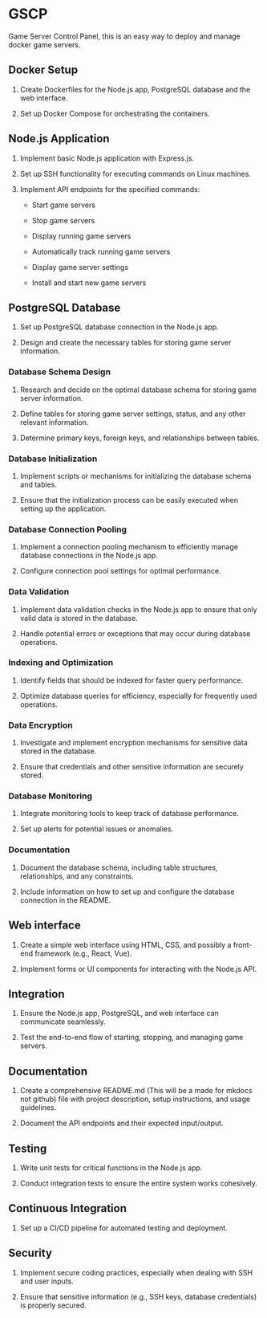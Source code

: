 # GSCP
Game Server Control Panel, this is an easy way to deploy and manage docker game servers.



## Docker Setup

1. Create Dockerfiles for the Node.js app, PostgreSQL database and the web interface.

2. Set up Docker Compose for orchestrating the containers.

## Node.js Application

1. Implement basic Node.js application with Express.js.

2. Set up SSH functionality for executing commands on Linux machines.

3. Implement API endpoints for the specified commands:

    * Start game servers

    * Stop game servers

    * Display running game servers

    * Automatically track running game servers

    * Display game server settings
    
    * Install and start new game servers

## PostgreSQL Database

1. Set up PostgreSQL database connection in the Node.js app.

2. Design and create the necessary tables for storing game server information.

### Database Schema Design

1. Research and decide on the optimal database schema for storing game server information.

2. Define tables for storing game server settings, status, and any other relevant information.

3. Determine primary keys, foreign keys, and relationships between tables.

### Database Initialization

1. Implement scripts or mechanisms for initializing the database schema and tables.

2. Ensure that the initialization process can be easily executed when setting up the application.

### Database Connection Pooling

1. Implement a connection pooling mechanism to efficiently manage database connections in the Node.js app.

2. Configure connection pool settings for optimal performance.

### Data Validation

1. Implement data validation checks in the Node.js app to ensure that only valid data is stored in the database.

2. Handle potential errors or exceptions that may occur during database operations.

### Indexing and Optimization

1. Identify fields that should be indexed for faster query performance.

2. Optimize database queries for efficiency, especially for frequently used operations.

### Data Encryption

1. Investigate and implement encryption mechanisms for sensitive data stored in the database.

2. Ensure that credentials and other sensitive information are securely stored.

### Database Monitoring

1. Integrate monitoring tools to keep track of database performance.

2. Set up alerts for potential issues or anomalies.

### Documentation

1. Document the database schema, including table structures, relationships, and any constraints.

2. Include information on how to set up and configure the database connection in the README.

## Web interface

1. Create a simple web interface using HTML, CSS, and possibly a front-end framework (e.g., React, Vue).

2. Implement forms or UI components for interacting with the Node.js API.

## Integration

1. Ensure the Node.js app, PostgreSQL, and web interface can communicate seamlessly.

2. Test the end-to-end flow of starting, stopping, and managing game servers.

## Documentation

1. Create a comprehensive README.md (This will be a made for mkdocs not github) file with project description, setup instructions, and usage guidelines.

2. Document the API endpoints and their expected input/output.

## Testing

1. Write unit tests for critical functions in the Node.js app.

2. Conduct integration tests to ensure the entire system works cohesively.

## Continuous Integration

1. Set up a CI/CD pipeline for automated testing and deployment.

## Security

1. Implement secure coding practices, especially when dealing with SSH and user inputs.

2. Ensure that sensitive information (e.g., SSH keys, database credentials) is properly secured.
